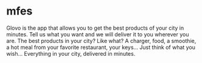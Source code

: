 # mfes

Glovo is the app that allows you to get the best products of your city in minutes. Tell us what you want and we will deliver it to you 
wherever you are. 
The best products in your city? Like what? A charger, food, a smoothie, a hot meal from your favorite restaurant, your keys... 
Just think of what you wish... Everything in your city, delivered in minutes.
